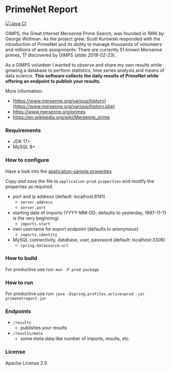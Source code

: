 # PrimeNet Report
[![Java CI](https://github.com/querwurzel/mersenne-primenet-report/actions/workflows/main.yml/badge.svg)](https://github.com/querwurzel/mersenne-primenet-report/actions/workflows/main.yml)

GIMPS, the Great Internet Mersenne Prime Search, was founded in 1996 by George Woltman.
As the project grew, Scott Kurowski responded with the introduction of PrimeNet
and its ability to manage thousands of volunteers and millions of work assignments.
There are currently 51 known Mersenne primes, 17 discovered by GIMPS (_state 2019-02-23_).

As a GIMPS volunteer I wanted to observe and share my own results
while growing a database to perform statistics, time series analysis and means of data science.
  **This software collects the daily results of PrimeNet while offering an endpoint to publish your results.**

More information:
* [https://www.mersenne.org/various/history](https://www.mersenne.org/various/history.php)
* https://www.mersenne.org/primes
* https://en.wikipedia.org/wiki/Mersenne_prime

### Requirements

* JDK 17+
* MySQL 8+

### How to configure

Have a look into the [application-sample.properties](https://github.com/querwurzelt/mersenne-primenet-report/blob/master/src/main/resources/application-sample.properties)

*Copy and save* the file to `application-prod.properties` and modify the properties as required.

* port and ip address (default: localhost:8191)
    * `server.address`
    * `server.port`
* starting date of imports (YYYY-MM-DD; defaults to yesterday, 1997-11-11 is the very beginning)
    * `imports.start`
* own username for export endpoint (defaults to anonymous)
    * `imports.identity`
* MySQL connectivity, database, user, password (default: localhost:3306)
    * `spring.datasource.url`

### How to build

For productive use run:
`mvn -P prod package`

### How to run

For productive use run:
`java -Dspring.profiles.active=prod -jar primenetreport.jar`

### Endpoints

* `/results`
    * publishes your results
* `/results/meta`
    * some meta data like number of imports, results, etc.

### License

Apache License 2.0
